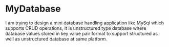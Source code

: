 # MyDatabase
I am trying to design a mini database handling application like MySql which supports CRUD operations, It is unstructured type database where database values stored in key value pair format to support structured as well as unstructured database at same platform.
